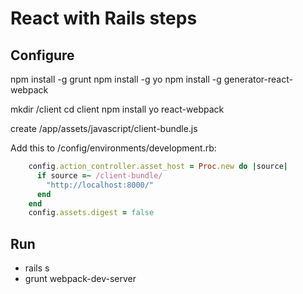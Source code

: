 # React with Rails steps

## Configure

npm install -g grunt
npm install -g yo
npm install -g generator-react-webpack

mkdir <Rails-App>/client
cd client
npm install
yo react-webpack

create <Rails-App>/app/assets/javascript/client-bundle.js

Add this to <Rails-App>/config/environments/development.rb:
```ruby
    config.action_controller.asset_host = Proc.new do |source|
      if source =~ /client-bundle/
        "http://localhost:8000/"
      end
    end
    config.assets.digest = false
```

## Run
  * rails s
  * grunt webpack-dev-server
